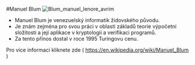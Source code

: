 #Manuel Blum
![Blum_manuel_lenore_avrim](https://github.com/user-attachments/assets/3553e660-7b7a-47b8-8db5-faae4be208cf)

- Manuel Blum je venezuelský informatik židovského původu. 
- Je znám zejména pro svou práci v oblasti základů teorie výpočetní složitosti a její aplikace v kryptologii a verifikaci programů. 
- Za tento přínos dostal v roce 1995 Turingovu cenu.


Pro vice informaci kliknete zde 
( https://en.wikipedia.org/wiki/Manuel_Blum )
